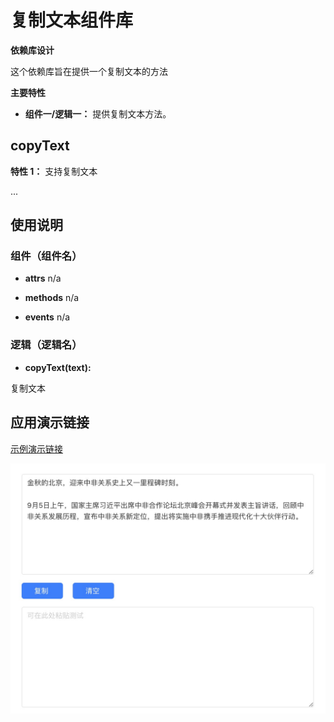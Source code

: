 # 复制文本组件库

**依赖库设计**

这个依赖库旨在提供一个复制文本的方法

**主要特性**

- **组件一/逻辑一：** 提供复制文本方法。

## copyText


**特性 1：** 支持复制文本


...

## 使用说明

### 组件（组件名）

- **attrs**
n/a

- **methods**
n/a

- **events**
n/a

### 逻辑（逻辑名）

- **copyText(text):** 

复制文本

## 应用演示链接

[示例演示链接](https://dev-testdiff-qa.app.codewave.163.com/dashboard/copytest)

![img](Snipaste_2024-09-09_01-10-40.jpg)


